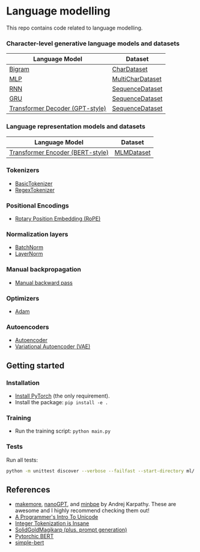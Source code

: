 # Language modelling

This repo contains code related to language modelling.

### Character-level generative language models and datasets

| **Language Model**                                                        | **Dataset**                                                         |
| ------------------------------------------------------------------------- | ------------------------------------------------------------------- |
| [Bigram](ml/lm/generative/models/bigram.py)                               | [CharDataset](ml/lm/generative/datasets/char_dataset.py)            |
| [MLP](ml/lm/generative/models/mlp.py)                                     | [MultiCharDataset](ml/lm/generative/datasets/multi_char_dataset.py) |
| [RNN](ml/lm/generative/models/rnn.py)                                     | [SequenceDataset](ml/lm/generative/datasets/sequence_dataset.py)    |
| [GRU](ml/lm/generative/models/rnn.py)                                     | [SequenceDataset](ml/lm/generative/datasets/sequence_dataset.py)    |
| [Transformer Decoder (GPT-style)](ml/lm/generative/models/transformer.py) | [SequenceDataset](ml/lm/generative/datasets/sequence_dataset.py)    |

### Language representation models and datasets

| **Language Model**                                            | **Dataset**                             |
| ------------------------------------------------------------- | --------------------------------------- |
| [Transformer Encoder (BERT-style)](ml/lm/bert/transformer.py) | [MLMDataset](ml/lm/bert/mlm_dataset.py) |

### Tokenizers

- [BasicTokenizer](ml/lm/tokenization/basic_tokenizer.py)
- [RegexTokenizer](ml/lm/tokenization/regex_tokenizer.py)

### Positional Encodings

- [Rotary Position Embedding (RoPE)](ml/lm/pos_embd/rope.py)

### Normalization layers

- [BatchNorm](ml/normalization/batch_norm.py)
- [LayerNorm](ml/normalization/layer_norm.py)

### Manual backpropagation

- [Manual backward pass](ml/backpropagation/backward_test.py)

### Optimizers

- [Adam](ml/optimizers/adam.py)

### Autoencoders

- [Autoencoder](ml/autoencoders/ae.py)
- [Variational Autoencoder (VAE)](ml/autoencoders/vae.py)

## Getting started

### Installation

- [Install PyTorch](https://pytorch.org/get-started/locally/) (the only requirement).
- Install the package: `pip install -e .`

### Training

- Run the training script: `python main.py`

### Tests

Run all tests:

```bash
python -m unittest discover --verbose --failfast --start-directory ml/ --pattern '*_test.py'
```

## References

- [makemore](https://github.com/karpathy/makemore),
  [nanoGPT](https://github.com/karpathy/nanoGPT), and
  [minbpe](https://github.com/karpathy/minbpe) by Andrej Karpathy. These are awesome and
  I highly recommend checking them out!
- [A Programmer's Intro To Unicode](https://www.reedbeta.com/blog/programmers-intro-to-unicode/)
- [Integer Tokenization is Insane](https://www.beren.io/2023-02-04-Integer-tokenization-is-insane/)
- [SolidGoldMagikarp (plus, prompt generation)](https://www.lesswrong.com/posts/aPeJE8bSo6rAFoLqg/solidgoldmagikarp-plus-prompt-generation)
- [Pytorchic BERT](https://github.com/dhlee347/pytorchic-bert)
- [simple-bert](https://github.com/lukemelas/simple-bert)
